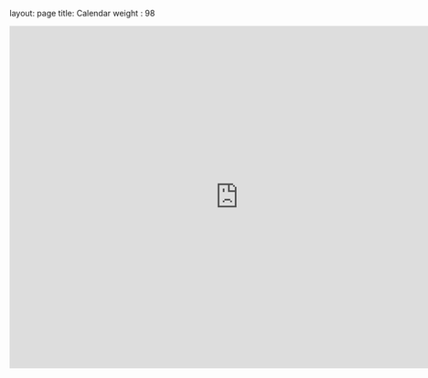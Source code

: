 layout: page
title: Calendar
weight : 98

<iframe src="https://calendar.google.com/calendar/embed?showTitle=0&amp;showNav=0&amp;height=600&amp;wkst=1&amp;bgcolor=%23FFFFFF&amp;src=hrabiq5okeupg1tfnpa7g9qqr0%40group.calendar.google.com&amp;color=%238C500B&amp;src=rhfq9d5sr46lqjpg3vd1ncbosc%40group.calendar.google.com&amp;color=%232952A3&amp;ctz=Asia%2FShanghai" style="border-width:0" width="800" height="600" frameborder="0" scrolling="no"></iframe>
